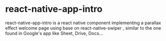 # react-native-app-intro
react-native-app-intro is a react native component implementing a parallax effect welcome page using base on react-native-swiper , similar to the one found in Google's app like Sheet, Drive, Docs...
